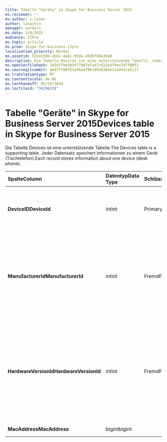 ```yaml
---
title: Tabelle "Geräte" in Skype for Business Server 2015
ms.reviewer: ''
ms.author: v-lanac
author: lanachin
manager: serdars
ms.date: 3/9/2015
audience: ITPro
ms.topic: article
ms.prod: skype-for-business-itpro
localization_priority: Normal
ms.assetid: 532e2280-4bbc-4a6c-93da-45d9f80a30a0
description: Die Tabelle Devices ist eine unterstützende Tabelle. Jeder Datensatz speichert Informationen zu einem Gerät (Tischtelefon).
ms.openlocfilehash: 145637b6385677007efa47cd21b3f0ea7d7f88f2
ms.sourcegitcommit: ab47ff88f51a96aaf8bc99a6303e114d41ca5c2f
ms.translationtype: MT
ms.contentlocale: de-DE
ms.lasthandoff: 05/20/2019
ms.locfileid: "34296378"
---
```

# <a name="devices-table-in-skype-for-business-server-2015"></a><span data-ttu-id="e2e48-104">Tabelle "Geräte" in Skype for Business Server 2015</span><span class="sxs-lookup"><span data-stu-id="e2e48-104">Devices table in Skype for Business Server 2015</span></span>
 
<span data-ttu-id="e2e48-105">Die Tabelle Devices ist eine unterstützende Tabelle.</span><span class="sxs-lookup"><span data-stu-id="e2e48-105">The Devices table is a supporting table.</span></span> <span data-ttu-id="e2e48-106">Jeder Datensatz speichert Informationen zu einem Gerät (Tischtelefon).</span><span class="sxs-lookup"><span data-stu-id="e2e48-106">Each record stores information about one device (desk phone).</span></span>
  
|<span data-ttu-id="e2e48-107">**Spalte**</span><span class="sxs-lookup"><span data-stu-id="e2e48-107">**Column**</span></span>|<span data-ttu-id="e2e48-108">**Datentyp**</span><span class="sxs-lookup"><span data-stu-id="e2e48-108">**Data Type**</span></span>|<span data-ttu-id="e2e48-109">**Schlüssel/Index**</span><span class="sxs-lookup"><span data-stu-id="e2e48-109">**Key/Index**</span></span>|<span data-ttu-id="e2e48-110">**Details**</span><span class="sxs-lookup"><span data-stu-id="e2e48-110">**Details**</span></span>|
|:-----|:-----|:-----|:-----|
|<span data-ttu-id="e2e48-111">**DeviceID**</span><span class="sxs-lookup"><span data-stu-id="e2e48-111">**DeviceId**</span></span> <br/> |<span data-ttu-id="e2e48-112">int</span><span class="sxs-lookup"><span data-stu-id="e2e48-112">int</span></span>  <br/> |<span data-ttu-id="e2e48-113">Primary</span><span class="sxs-lookup"><span data-stu-id="e2e48-113">Primary</span></span>  <br/> |<span data-ttu-id="e2e48-114">Eindeutige Nummer, die diese Hardware Version kennzeichnet.</span><span class="sxs-lookup"><span data-stu-id="e2e48-114">Unique number identifying this hardware version.</span></span>  <br/> |
|<span data-ttu-id="e2e48-115">**ManufacturerId**</span><span class="sxs-lookup"><span data-stu-id="e2e48-115">**ManufacturerId**</span></span> <br/> |<span data-ttu-id="e2e48-116">int</span><span class="sxs-lookup"><span data-stu-id="e2e48-116">int</span></span>  <br/> |<span data-ttu-id="e2e48-117">Fremd</span><span class="sxs-lookup"><span data-stu-id="e2e48-117">Foreign</span></span>  <br/> |<span data-ttu-id="e2e48-118">Hersteller des Geräts.</span><span class="sxs-lookup"><span data-stu-id="e2e48-118">Manufacturer of this device.</span></span> <span data-ttu-id="e2e48-119">Weitere Informationen finden Sie [in der Tabelle "Hersteller" in Skype for Business Server 2015](manufacturers.md) .</span><span class="sxs-lookup"><span data-stu-id="e2e48-119">See the [Manufacturers table in Skype for Business Server 2015](manufacturers.md) for more information.</span></span> <br/> |
|<span data-ttu-id="e2e48-120">**HardwareVersionId**</span><span class="sxs-lookup"><span data-stu-id="e2e48-120">**HardwareVersionId**</span></span> <br/> |<span data-ttu-id="e2e48-121">int</span><span class="sxs-lookup"><span data-stu-id="e2e48-121">int</span></span>  <br/> |<span data-ttu-id="e2e48-122">Fremd</span><span class="sxs-lookup"><span data-stu-id="e2e48-122">Foreign</span></span>  <br/> |<span data-ttu-id="e2e48-123">Hardware Version dieses Geräts.</span><span class="sxs-lookup"><span data-stu-id="e2e48-123">Hardware version of this device.</span></span> <span data-ttu-id="e2e48-124">Weitere Informationen finden Sie [in der Tabelle HardwareVersions in Skype for Business Server 2015](hardwareversions.md) .</span><span class="sxs-lookup"><span data-stu-id="e2e48-124">See the [HardwareVersions table in Skype for Business Server 2015](hardwareversions.md) for more information.</span></span> <br/> |
|<span data-ttu-id="e2e48-125">**MacAddress**</span><span class="sxs-lookup"><span data-stu-id="e2e48-125">**MacAddress**</span></span> <br/> |<span data-ttu-id="e2e48-126">bigint</span><span class="sxs-lookup"><span data-stu-id="e2e48-126">bigint</span></span>  <br/> ||<span data-ttu-id="e2e48-127">Mac-Adresse</span><span class="sxs-lookup"><span data-stu-id="e2e48-127">MAC Address</span></span>  <br/> |
   

